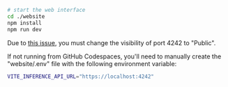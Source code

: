 ```bash
# start the web interface
cd ./website
npm install
npm run dev
```

Due to [this issue](https://github.com/orgs/community/discussions/15351), you must change the visibility of port 4242 to "Public".

If not running from GitHub Codespaces, you'll need to manually create the "website/.env" file with the following environment variable:
```bash
VITE_INFERENCE_API_URL="https://localhost:4242"
```